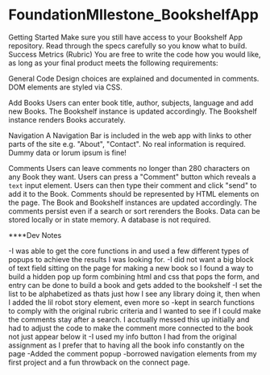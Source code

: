 # FoundationMIlestone_BookshelfApp
Getting Started
Make sure you still have access to your Bookshelf App repository.
Read through the specs carefully so you know what to build.
Success Metrics (Rubric)
You are free to write the code how you would like, as long as your final product meets the following requirements:

General Code
Design choices are explained and documented in comments.
DOM elements are styled via CSS.

Add Books
Users can enter book title, author, subjects, language and add new Books.
The Bookshelf instance is updated accordingly.
The Bookshelf instance renders Books accurately.

Navigation
A Navigation Bar is included in the web app with links to other parts of the site e.g. "About", "Contact". 
No real information is required. Dummy data or lorum ipsum is fine!

Comments 
Users can leave comments no longer than 280 characters on any Book they want. 
Users can press a "Comment" button which reveals a `text` input element.
Users can then type their comment and click "send" to add it to the Book.
Comments should be represented by HTML elements on the page.
The Book and Bookshelf instances are updated accordingly.
The comments persist even if a search or sort rerenders the Books.
Data can be stored locally or in state memory. A database is not required. 

****Dev Notes

-I was able to get the core functions in and used a few different types of popups to achieve the results I was looking for. 
-I did not want a big block of text field sitting on the page for making a new book so I found a way to build a hidden pop up form combining html and css
    that pops the form, and entry can be done to build a book and gets added to the bookshelf
-I set the list to be alphabetized as thats just how I see any library doing it, then when I added the lil robot story element, even more so
-kept in search functions to comply with the original rubric criteria and I wanted to see if I could make the comments stay after a search. 
    I acctually messed this up initially and had to adjust the code to make the comment more connected to the book not just appear below it
-I used my info button I had from the original assignment as I prefer that to having all the book info constantly on the page
-Added the comment popup
-borrowed navigation elements from my first project and a fun throwback on the connect page.